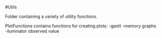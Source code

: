 #Utils

Folder containing a variety of utility functions.

PlotFunctions contains functions for creating plots:
-gantt
-memory graphs
-iluminator observed value